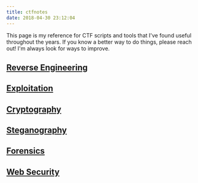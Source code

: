 ```yaml
---
title: ctfnotes
date: 2018-04-30 23:12:04
---
```


This page is my reference for CTF scripts and tools that I've found useful throughout the years. If you know a better way to do things, please reach out! I'm always look for ways to improve.

## [Reverse Engineering](/reversing)

## [Exploitation](/exploitation)

## [Cryptography](/crypto)

## [Steganography](/stego)

## [Forensics](/forensics)

## [Web Security](/web)
